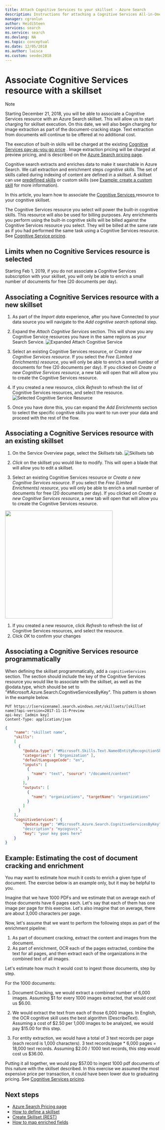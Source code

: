 ```yaml
---
title: Attach Cognitive Services to your skillset - Azure Search
description: Instructions for attaching a Cognitive Services All-in-One subscription to a Cognitive Skillset
manager: cgronlun
author: HeidiSteen
services: search
ms.service: search
ms.devlang: NA
ms.topic: conceptual
ms.date: 12/05/2018
ms.author: luisca
ms.custom: seodec2018
---
```

# Associate Cognitive Services resource with a skillset 

> [!NOTE]
> Starting December 21, 2018, you will be able to associate a Cognitive Services resource with an Azure Search skillset. This will allow us to start charging for skillset execution. On this date, we will also begin charging for image extraction as part of the document-cracking stage. Text extraction from documents will continue to be offered at no additional cost.
>
> The execution of built-in skills will be charged at the existing [Cognitive Services pay-as-you go price](https://azure.microsoft.com/pricing/details/cognitive-services/)
. Image extraction pricing will be charged at preview pricing, and is described on the [Azure Search pricing page](https://go.microsoft.com/fwlink/?linkid=2042400).


Cognitive search extracts and enriches data to make it searchable in Azure Search. We call extraction and enrichment steps *cognitive skills*. The set of skills called during indexing of content are defined in a *skillset*. A skillset can use [predefined skills](cognitive-search-predefined-skills.md) or custom skills (see [Example: create a custom skill](cognitive-search-create-custom-skill-example.md) for more information).

In this article, you learn how to associate the [Cognitive Services ](https://azure.microsoft.com/services/cognitive-services/) resource to your cognitive skillset.

The Cognitive Services resource you select will power the built-in cognitive skills. This resource will also be used for billing purposes. Any enrichments you perform using the built-in cognitive skills will be billed against the Cognitive Services resource you select. They will be billed at the same rate as if you had performed the same task using a Cognitive Services resource. See [Cognitive Service pricing](https://azure.microsoft.com/pricing/details/cognitive-services/).

## Limits when no Cognitive Services resource is selected
Starting Feb 1, 2019, if you do not associate a Cognitive Services subscription with your skillset, you will only be able to enrich a small number of documents for free (20 documents per day). 

## Associating a Cognitive Services resource with a new skillset

1. As part of the *Import data* experience, after you have Connected to your data source you will navigate to the *Add cognitive search* optional step. 

1. Expand the *Attach Cognitive Services* section. This will show you any Cognitive Service resources you have in the same regions as your Search Service. 
![Expanded Attach Cognitive Service](./media/cognitive-search-attach-cognitive-services/attach1.png "Expanded Attach Cognitive Services")

1. Select an existing Cognitive Services resource, or *Create a new Cognitive Services resource*. If you select the *Free (Limited Enrichments) resource*, you will only be able to enrich a small number of documents for free (20 documents per day). If you clicked on *Create a new Cognitive Services resource*, a new tab will open that will allow you to create the Cognitive Services resource. 

1. If you created a new resource, click *Refresh* to refresh the list of Cognitive Services resources, and select the resource. 
![Selected Cognitive Service Resource](./media/cognitive-search-attach-cognitive-services/attach2.png "Selected Cognitive Service Resource")

1. Once you have done this, you can expand the *Add Enrichments* section to select the specific cognitive skills you want to run over your data and proceed with the rest of the flow.

## Associating a Cognitive Services resource with an existing skillset

1. On the Service Overview page, select the *Skillsets* tab.
![Skillsets tab](./media/cognitive-search-attach-cognitive-services/attach-existing1.png "Skillsets tab")

1. *Click* on the skillset you would like to modify. This will open a blade that will allow you to edit a skillset.

1. Select an existing Cognitive Services resource or *Create a new Cognitive Services resource*. If you select the *Free (Limited Enrichments) resource*, you will only be able to enrich a small number of documents for free (20 documents per day). If you clicked on *Create a new Cognitive Services resource*, a new tab will open that will allow you to create the Cognitive Services resource. <n/> 
<img src="./media/cognitive-search-attach-cognitive-services/attach-existing2.png" width="350">

1. If you created a new resource, click *Refresh* to refresh the list of Cognitive Services resources, and select the resource.
1. Click *OK* to confirm your changes

## Associating a Cognitive Services resource programmatically

When defining the skillset programmatically, add a `cognitiveServices` section. The section should include the key of the Cognitive Services resource you would like to associate with the skillset, as well as the @odata.type, which should be set to "#Microsoft.Azure.Search.CognitiveServicesByKey". This pattern is shown in the example below.

```http
PUT https://[servicename].search.windows.net/skillsets/[skillset name]?api-version=2017-11-11-Preview
api-key: [admin key]
Content-Type: application/json
```
```json
{
    "name": "skillset name",
    "skills": 
    [
      {
        "@odata.type": "#Microsoft.Skills.Text.NamedEntityRecognitionSkill",
        "categories": [ "Organization" ],
        "defaultLanguageCode": "en",
        "inputs": [
          {
            "name": "text", "source": "/document/content"
          }
        ],
        "outputs": [
          {
            "name": "organizations", "targetName": "organizations"
          }
        ]
      }
    ],
    "cognitiveServices": {
    	"@odata.type": "#Microsoft.Azure.Search.CognitiveServicesByKey"
    	"description": "mycogsvcs",
    	"key": "your key goes here"
    }
}
```
## Example: Estimating the cost of document cracking and enrichment
You may want to estimate how much it costs to enrich a given type of document. The exercise below is an example only, but it may be helpful to you.

Imagine that we have 1000 PDFs and we estimate that on average each of those documents have 6 pages each. Let's say that each of them has one image per page for this exercise. Let's also imagine that on average, there are about 3,000 characters per page. 

Now, let's assume that we want to perform the following steps as part of the enrichment pipeline:
1. As part of document cracking, extract the content and images from the document.
1. As part of enrichment, OCR each of the pages extracted, combine the text for all pages, and then extract each of the organizations in the combined text of all images.

Let's estimate how much it would cost to ingest those documents, step by step.

For the 1000 documents:

1. Document Cracking, we would extract a combined number of 6,000 images. Assuming $1 for every 1000 images extracted, that would cost us $6.00.

2. We would extract the text from each of those 6,000 images. In English, the OCR cognitive skill uses the best algorithm (DescribeText). Assuming a cost of $2.50 per 1,000 images to be analyzed, we would pay $15.00 for this step.

3. For entity extraction, we would have a total of 3 text records per page (each record is 1,000 characters). 3 text records/page * 6,000 pages = 18,000 text records. Assuming $2.00 / 1000 text records, this step would cost us $36.00.

Putting it all together, we would pay $57.00 to ingest 1000 pdf documents of this nature with the skillset described.  In this exercise we assumed the most expensive price per transaction, it could have been lower due to graduating pricing. See [Cognitive Services pricing](https://azure.microsoft.com/pricing/details/cognitive-services).



## Next steps
+ [Azure Search Pricing page](https://azure.microsoft.com/pricing/details/search/)
+ [How to define a skillset](cognitive-search-defining-skillset.md)
+ [Create Skillset (REST)](https://docs.microsoft.com/rest/api/searchservice/create-skillset)
+ [How to map enriched fields](cognitive-search-output-field-mapping.md)
